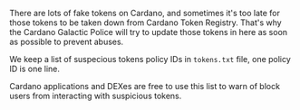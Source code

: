 There are lots of fake tokens on Cardano, and sometimes it's too late for those tokens to be taken down from Cardano Token Registry. That's why the Cardano Galactic Police will try to update those tokens in here as soon as possible to prevent abuses. 

We keep a list of suspecious tokens policy IDs in `tokens.txt` file, one policy ID is one line.

Cardano applications and DEXes are free to use this list to warn of block users from interacting with suspicious tokens.
